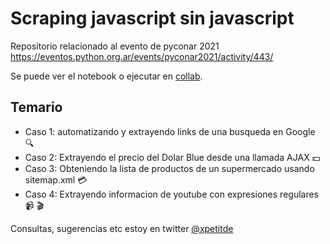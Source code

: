 # Scraping javascript sin javascript

Repositorio relacionado al evento de pyconar 2021 https://eventos.python.org.ar/events/pyconar2021/activity/443/

Se puede ver el notebook o ejecutar en [collab](https://colab.research.google.com/drive/1SXx3a42Kjq7UwnO4Fosj8TjI93cJnpaI?usp=sharing). 

## Temario

- Caso 1: automatizando y extrayendo links de una busqueda en Google 🔍 
- Caso 2: Extrayendo el precio del Dolar Blue desde una llamada AJAX 💵 
- Caso 3: Obteniendo la lista de productos de un supermercado usando sitemap.xml 💳 
- Caso 4: Extrayendo informacion de youtube con expresiones regulares 📹 🎬


Consultas, sugerencias etc estoy en twitter [@xpetitde](https://twitter.com/xpetitde)


